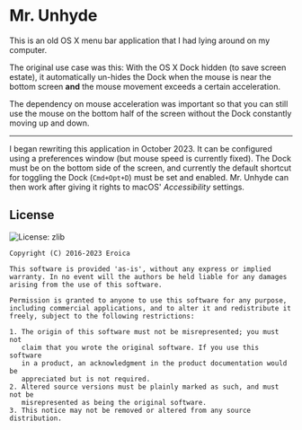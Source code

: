 # Mr. Unhyde

This is an old OS X menu bar application that I had lying around on my computer.

The original use case was this: With the OS X Dock hidden (to save screen estate), it automatically un-hides the Dock when the mouse is near the bottom screen **and** the mouse movement exceeds a certain acceleration.

The dependency on mouse acceleration was important so that you can still use the mouse on the bottom half of the screen without the Dock constantly moving up and down.

***

I began rewriting this application in October 2023. It can be configured using a preferences window (but mouse speed is currently fixed). The Dock must be on the bottom side of the screen, and currently the default shortcut for toggling the Dock (`Cmd+Opt+D`) must be set and enabled. Mr. Unhyde can then work after giving it rights to macOS' _Accessibility_ settings.

## License

![License: zlib](https://img.shields.io/badge/License-zlib-blue.svg)

```
Copyright (C) 2016-2023 Eroica

This software is provided 'as-is', without any express or implied
warranty. In no event will the authors be held liable for any damages
arising from the use of this software.

Permission is granted to anyone to use this software for any purpose,
including commercial applications, and to alter it and redistribute it
freely, subject to the following restrictions:

1. The origin of this software must not be misrepresented; you must not
   claim that you wrote the original software. If you use this software
   in a product, an acknowledgment in the product documentation would be
   appreciated but is not required.
2. Altered source versions must be plainly marked as such, and must not be
   misrepresented as being the original software.
3. This notice may not be removed or altered from any source distribution.
```
